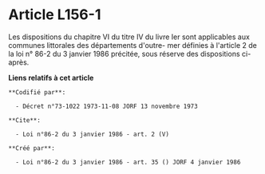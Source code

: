 # Article L156-1

Les dispositions du chapitre VI du titre IV du livre Ier sont applicables aux communes littorales des départements d'outre-
mer définies à l'article 2 de la loi n° 86-2 du 3 janvier 1986 précitée, sous réserve des dispositions ci-après.

**Liens relatifs à cet article**

	**Codifié par**:

	  - Décret n°73-1022 1973-11-08 JORF 13 novembre 1973

	**Cite**:

	  - Loi n°86-2 du 3 janvier 1986 - art. 2 (V)

	**Créé par**:

	  - Loi n°86-2 du 3 janvier 1986 - art. 35 () JORF 4 janvier 1986
